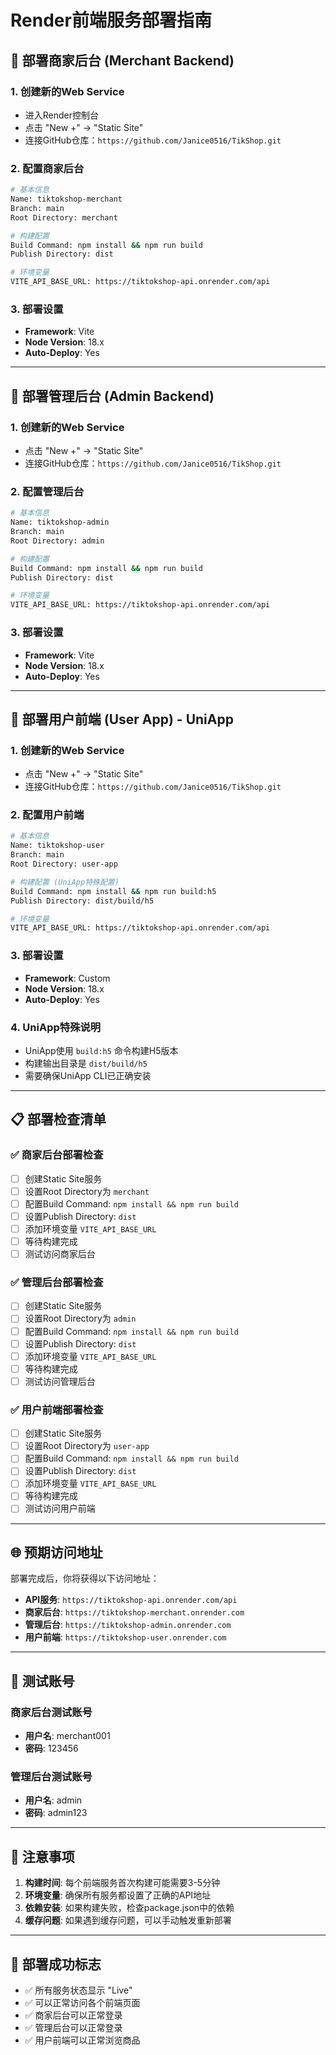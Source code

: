 # Render前端服务部署指南

## 🚀 部署商家后台 (Merchant Backend)

### 1. 创建新的Web Service
- 进入Render控制台
- 点击 "New +" → "Static Site"
- 连接GitHub仓库：`https://github.com/Janice0516/TikShop.git`

### 2. 配置商家后台
```bash
# 基本信息
Name: tiktokshop-merchant
Branch: main
Root Directory: merchant

# 构建配置
Build Command: npm install && npm run build
Publish Directory: dist

# 环境变量
VITE_API_BASE_URL: https://tiktokshop-api.onrender.com/api
```

### 3. 部署设置
- **Framework**: Vite
- **Node Version**: 18.x
- **Auto-Deploy**: Yes

---

## 🚀 部署管理后台 (Admin Backend)

### 1. 创建新的Web Service
- 点击 "New +" → "Static Site"
- 连接GitHub仓库：`https://github.com/Janice0516/TikShop.git`

### 2. 配置管理后台
```bash
# 基本信息
Name: tiktokshop-admin
Branch: main
Root Directory: admin

# 构建配置
Build Command: npm install && npm run build
Publish Directory: dist

# 环境变量
VITE_API_BASE_URL: https://tiktokshop-api.onrender.com/api
```

### 3. 部署设置
- **Framework**: Vite
- **Node Version**: 18.x
- **Auto-Deploy**: Yes

---

## 🚀 部署用户前端 (User App) - UniApp

### 1. 创建新的Web Service
- 点击 "New +" → "Static Site"
- 连接GitHub仓库：`https://github.com/Janice0516/TikShop.git`

### 2. 配置用户前端
```bash
# 基本信息
Name: tiktokshop-user
Branch: main
Root Directory: user-app

# 构建配置 (UniApp特殊配置)
Build Command: npm install && npm run build:h5
Publish Directory: dist/build/h5

# 环境变量
VITE_API_BASE_URL: https://tiktokshop-api.onrender.com/api
```

### 3. 部署设置
- **Framework**: Custom
- **Node Version**: 18.x
- **Auto-Deploy**: Yes

### 4. UniApp特殊说明
- UniApp使用 `build:h5` 命令构建H5版本
- 构建输出目录是 `dist/build/h5`
- 需要确保UniApp CLI已正确安装

---

## 📋 部署检查清单

### ✅ 商家后台部署检查
- [ ] 创建Static Site服务
- [ ] 设置Root Directory为 `merchant`
- [ ] 配置Build Command: `npm install && npm run build`
- [ ] 设置Publish Directory: `dist`
- [ ] 添加环境变量 `VITE_API_BASE_URL`
- [ ] 等待构建完成
- [ ] 测试访问商家后台

### ✅ 管理后台部署检查
- [ ] 创建Static Site服务
- [ ] 设置Root Directory为 `admin`
- [ ] 配置Build Command: `npm install && npm run build`
- [ ] 设置Publish Directory: `dist`
- [ ] 添加环境变量 `VITE_API_BASE_URL`
- [ ] 等待构建完成
- [ ] 测试访问管理后台

### ✅ 用户前端部署检查
- [ ] 创建Static Site服务
- [ ] 设置Root Directory为 `user-app`
- [ ] 配置Build Command: `npm install && npm run build`
- [ ] 设置Publish Directory: `dist`
- [ ] 添加环境变量 `VITE_API_BASE_URL`
- [ ] 等待构建完成
- [ ] 测试访问用户前端

---

## 🌐 预期访问地址

部署完成后，你将获得以下访问地址：

- **API服务**: `https://tiktokshop-api.onrender.com/api`
- **商家后台**: `https://tiktokshop-merchant.onrender.com`
- **管理后台**: `https://tiktokshop-admin.onrender.com`
- **用户前端**: `https://tiktokshop-user.onrender.com`

---

## 🔧 测试账号

### 商家后台测试账号
- **用户名**: merchant001
- **密码**: 123456

### 管理后台测试账号
- **用户名**: admin
- **密码**: admin123

---

## 📝 注意事项

1. **构建时间**: 每个前端服务首次构建可能需要3-5分钟
2. **环境变量**: 确保所有服务都设置了正确的API地址
3. **依赖安装**: 如果构建失败，检查package.json中的依赖
4. **缓存问题**: 如果遇到缓存问题，可以手动触发重新部署

---

## 🎯 部署成功标志

- ✅ 所有服务状态显示 "Live"
- ✅ 可以正常访问各个前端页面
- ✅ 商家后台可以正常登录
- ✅ 管理后台可以正常登录
- ✅ 用户前端可以正常浏览商品
